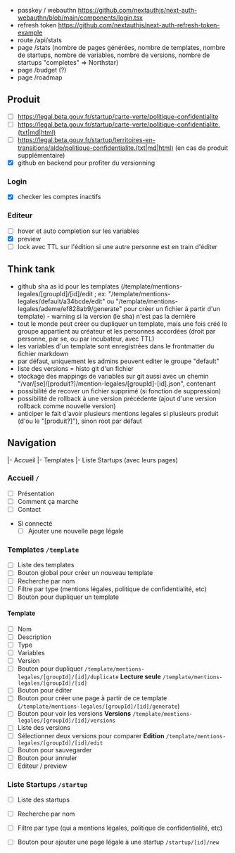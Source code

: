- passkey / webauthn https://github.com/nextauthjs/next-auth-webauthn/blob/main/components/login.tsx
- refresh token https://github.com/nextauthjs/next-auth-refresh-token-example
- route /api/stats
- page /stats (nombre de pages générées, nombre de templates, nombre de startups, nombre de variables, nombre de versions, nombre de startups "completes" => Northstar)
- page /budget (?)
- page /roadmap


## Produit
- [ ] https://legal.beta.gouv.fr/startup/carte-verte/politique-confidentialite
- [ ] https://legal.beta.gouv.fr/startup/carte-verte/politique-confidentialite.(txt|md|html)
- [ ] https://legal.beta.gouv.fr/startup/territoires-en-transitions/aldo/politique-confidentialite.(txt|md|html) (en cas de produit supplémentaire)
- [x] github en backend pour profiter du versionning
### Login
- [x] checker les comptes inactifs

### Editeur
- [ ] hover et auto completion sur les variables
- [x] preview
- [ ] lock avec TTL sur l'édition si une autre personne est en train d'éditer

## Think tank
- github sha as id pour les templates (/template/mentions-legales/[groupId]/[id]/edit ; ex: "/template/mentions-legales/default/a34bcde/edit" ou "/template/mentions-legales/ademe/ef828ab9/generate" pour créer un fichier à partir d'un template) - warning si la version (le sha) n'est pas la dernière
- tout le monde peut créer ou dupliquer un template, mais une fois créé le groupe appartient au créateur et les personnes accordées (droit par personne, par se, ou par incubateur, avec TTL)
- les variables d'un template sont enregistrées dans le frontmatter du fichier markdown
- par défaut, uniquement les admins peuvent editer le groupe "default"
- liste des versions = histo git d'un fichier
- stockage des mappings de variables sur git aussi avec un chemin "/var/[se]/[produit?]/mention-legales/[groupId]-[id].json", contenant
- possibilité de recover un fichier supprimé (si fonction de suppression)
- possibilité de rollback à une version précédente (ajout d'une version rollback comme nouvelle version)
- anticiper le fait d'avoir plusieurs mentions legales si plusieurs produit (d'ou le "[produit?]"), sinon root par défaut 

## Navigation
|- Accueil
|- Templates
|- Liste Startups (avec leurs pages)

### Accueil `/`
- [ ] Présentation
- [ ] Comment ça marche
- [ ] Contact
- Si connecté
  - [ ] Ajouter une nouvelle page légale

### Templates `/template`
- [ ] Liste des templates
- [ ] Bouton global pour créer un nouveau template
- [ ] Recherche par nom
- [ ] Filtre par type (mentions légales, politique de confidentialité, etc)
- [ ] Bouton pour dupliquer un template

#### Template
- [ ] Nom
- [ ] Description
- [ ] Type
- [ ] Variables
- [ ] Version
- [ ] Bouton pour dupliquer `/template/mentions-legales/[groupId]/[id]/duplicate`
**Lecture seule**  `/template/mentions-legales/[groupId]/[id]`
- [ ] Bouton pour éditer
- [ ] Bouton pour créer une page à partir de ce template (`/template/mentions-legales/[groupId]/[id]/generate`)
- [ ] Bouton pour voir les versions
**Versions** `/template/mentions-legales/[groupId]/[id]/versions`
- [ ] Liste des versions
- [ ] Sélectionner deux versions pour comparer
**Edition** `/template/mentions-legales/[groupId]/[id]/edit`
- [ ] Bouton pour sauvegarder
- [ ] Bouton pour annuler
- [ ] Editeur / preview

### Liste Startups `/startup`
- [ ] Liste des startups
- [ ] Recherche par nom
- [ ] Filtre par type (qui a mentions légales, politique de confidentialité, etc)
- [ ] Bouton pour ajouter une page légale à une startup `/startup/[id]/new`



